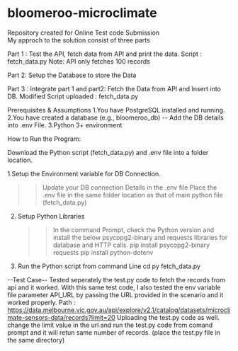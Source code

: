 # bloomeroo-microclimate
Repository created for Online Test code Submission  
My approch to the solution consist of three parts

Part 1 : Test the API, fetch data from API and print the data.
Script : fetch_data.py
Note: API only fetches 100 records

Part 2: Setup the Database to store the Data 

Part 3 :
Integrate part 1 and part2: Fetch the Data from API and Insert into DB.
Modified Script uploaded : fetch_data.py

Prerequisites & Assumptions
1.You have PostgreSQL installed and running.
2.You have created a database (e.g., bloomeroo_db) -- Add the DB details into .env File.
3.Python 3+ environment

How to Run the Program:

Download the Python script (fetch_data.py)  and .env file into a folder location.

1.Setup the Environment variable for DB Connection.
 >> Update your DB connection Details in the .env file
 >> Place the .env file in the same folder location as that of main python file (fetch_data.py)

2. Setup Python Libraries
   >> In the command Prompt, check the Python version and install the below psycopg2-binary and requests libraries for  database and HTTP calls. 
    >> pip install psycopg2-binary requests
    >> pip install python-dotenv
3. Run the Python script from command Line 
   cd <Folder Location >
   py fetch_data.py

--Test Case--
Tested seperately the test.py code to fetch the records from api and it worked.
With this same test code, I also tested the env variable file parameter API_URL by passing the URL provided in the scenario and it worked properly.
Path : https://data.melbourne.vic.gov.au/api/explore/v2.1/catalog/datasets/microclimate-sensors-data/records?limit=20
Uploading the test.py code as well.
change the limit value in the url and run the test.py code from comand prompt and it will retun same number of records.
(place the test.py file in the same directory)




